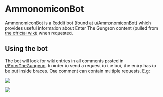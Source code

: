 # AmmonomiconBot

AmmonomiconBot is a Reddit bot (found at [u/AmmonomiconBot](https://www.reddit.com/user/AmmonomiconBot)) which provides useful information about Enter The Gungeon content (pulled from [the official wiki)](https://enterthegungeon.gamepedia.com/Enter_the_Gungeon_Wiki) when requested.

## Using the bot

The bot will look for wiki entries in all comments posted in [r/EnterTheGungeon](https://www.reddit.com/r/EnterTheGungeon/). In order to send a request to the bot, the entry has to be put inside braces. One comment can contain multiple requests. 
E.g:

![](https://i.imgur.com/XNB7AJh.png)

![](https://i.imgur.com/YhkZdyA.png)

